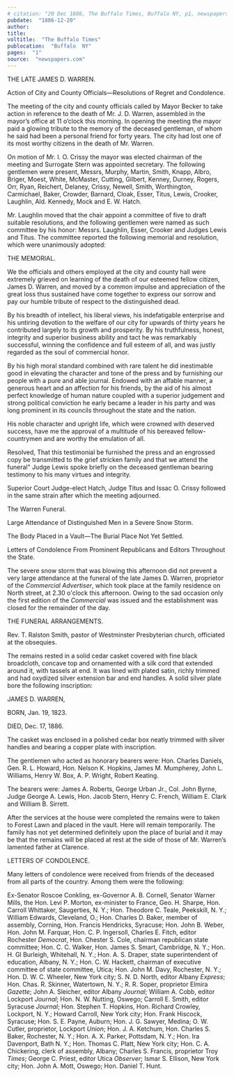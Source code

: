 ```yaml
---
# citation: "20 Dec 1886, The Buffalo Times, Buffalo NY, p1, newspapers.com."
pubdate:  "1886-12-20"
author: 
title: 
voltitle:  "The Buffalo Times"
publocation:  "Buffalo  NY"
pages:  "1"
source:  "newspapers.com"
---
```

THE LATE JAMES D. WARREN. 

Action of City and County Officials—Resolutions of Regret and Condolence. 

The meeting of the city and county officials called by Mayor Becker to take action in reference to the death of Mr. J. D. Warren, assembled in the mayor’s office at 11 o’clock this morning. In opening the meeting the mayor paid a glowing tribute to the memory of the deceased gentleman, of whom he said had been a personal friend for forty years. The city had lost one of its most worthy citizens in the death of Mr. Warren. 

On motion of Mr. I. O. Crissy the mayor was elected chairman of the meeting and Surrogate Stern was appointed secretary. The following gentlemen were present, Messrs, Murphy, Martin, Smith, Knapp, Albro, Briger, Moest, White, McMaster, Cutting, Gilbert, Kenney, Durney, Rogers, Orr, Ryan, Reichert, Delaney, Crissy, Newell, Smith, Worthington, Carmichael, Baker, Crowder, Barnard, Cloak, Esser, Titus, Lewis, Crooker, Laughlin, Ald. Kennedy, Mock and E. W. Hatch. 

Mr. Laughlin moved that the chair appoint a committee of five to draft suitable resolutions, and the following gentlemen were named as such committee by his honor: Messrs. Laughlin, Esser, Crooker and Judges Lewis and Titus. The committee reported the following memorial and resolution, which were unanimously adopted:  

THE MEMORIAL. 

We the officials and others employed at the city and county hall were extremely grieved on learning of the death of our esteemed fellow citizen, James D. Warren, and moved by a common impulse and appreciation of the great loss thus sustained have come together to express our sorrow and pay our humble tribute of respect to the distinguished dead.

By his breadth of intellect, his liberal views, his indefatigable enterprise and his untiring devotion to the welfare of our city for upwards of thirty years he contributed largely to its growth and prosperity. By his truthfulness, honest, integrity and superior business ability and tact he was remarkably successful, winning the confidence and full esteem of all, and was justly regarded as the soul of commercial honor.

By his high moral standard combined with rare talent he did inestimable good in elevating the character and tone of the press and by furnishing our people with a pure and able journal. Endowed with an affable manner, a generous heart and an affection for his friends, by the aid of his almost perfect knowledge of human nature coupled with a superior judgement and strong political conviction he early became a leader in his party and was long prominent in its councils throughout the state and the nation.

His noble character and upright life, which were crowned with deserved success, have me the approval of a multitude of his bereaved fellow-countrymen and are worthy the emulation of all.

Resolved, That this testimonial be furnished the press and an engrossed copy be transmitted to the grief stricken family and that we attend the funeral" Judge Lewis spoke briefly on the deceased gentleman bearing testimony to his many virtues and integrity.

Superior Court Judge-elect Hatch, Judge Titus and Issac O. Crissy followed in the same strain after which the meeting adjourned.

The Warren Funeral.

Large Attendance of Distinguished Men in a Severe Snow Storm.

The Body Placed in a Vault—The Burial Place Not Yet Settled.

Letters of Condolence From Prominent Republicans and Editors Throughout the State. 

The severe snow storm that was blowing this afternoon did not prevent a very large attendance at the funeral of the late James D. Warren, proprietor of the *Commercial Advertiser*, which took place at the family residence on North street, at 2.30 o'clock this afternoon. Owing to the sad occasion only the first edition of the *Commercial* was issued and the establishment was closed for the remainder of the day. 

THE FUNERAL ARRANGEMENTS. 

Rev. T. Ralston Smith, pastor of Westminster Presbyterian church, officiated at the obsequies.  

The remains rested in a solid cedar casket covered with fine black broadcloth, concave top and ornamented with a silk cord that extended around it, with tassels at end. It was lined with plated satin, richly trimmed and had oxydized silver extension bar and end handles. A solid silver plate  bore the following inscription:

JAMES D. WARREN,

BORN, Jan. 19, 1823. 

DIED, Dec. 17, 1886. 

The casket was enclosed in a polished cedar box neatly trimmed with silver handles and bearing a copper plate with inscription.

The gentlemen who acted as honorary bearers were: Hon. Charles Daniels, Gen. R. L. Howard, Hon. Nelson K. Hopkins, James M. Mumpherey, John L. Williams, Henry W. Box, A. P. Wright, Robert Keating. 

The bearers were: James A. Roberts, George Urban Jr., Col. John Byrne, Judge George A. Lewis, Hon. Jacob Stern, Henry C. French, William E. Clark and William B. Sirrett.

After the services at the house were completed the remains were to taken to Forest Lawn and placed in the vault. Here will remain temporarily. The family has not yet determined definitely upon the place of burial and it may be that the remains will be placed at rest at the side of those of Mr. Warren’s lamented father at Clarence. 


LETTERS OF CONDOLENCE. 

Many letters of condolence were received from friends of the deceased from all parts of the country. Among them were the following:

Ex-Senator Roscoe Conkling, ex-Governor A. B. Cornell, Senator Warner Mills, the Hon. Levi P. Morton, ex-minister to France, Geo. H. Sharpe, Hon. Carroll Whittaker, Saugerties, N. Y.; Hon. Theodore C. Teale, Peekskill, N. Y.; William Edwards, Cleveland, O.; Hon. Charles D. Baker, member of assembly, Corning, Hon. Francis Hendricks, Syracuse; Hon. John B. Weber, Hon. John M. Farquar, Hon. C. P. Ingersoll, Charles E. Fitch, editor Rochester *Democrat*, Hon. Chester S. Cole, chairman republican state committee; Hon. C. C. Walker, Hon. James S. Smart, Cambridge, N. Y.; Hon. H. Gl Burleigh, Whitehall, N. Y.; Hon. A. S. Draper, state superintendent of education, Albany, N. Y.; Hon. C. W. Hackett, chairman of executive committee of state committee, Utica; Hon. John M. Davy, Rochester, N. Y.; Hon. D. W. C. Wheeler, New York city; S. N. D. North, editor Albany *Express*; Hon. Chas. R. Skinner, Watertown, N. Y.; R. R. Soper, proprietor Elmira *Gazette*; John A. Sleicher, editor Albany *Journal*; William A. Cobb, editor Lockport *Journal*; Hon. N. W. Nutting, Oswego; Carroll E. Smith, editor Syracuse *Journal*; Hon. Stephen T. Hopkins, Hon. Richard Crowley, Lockport, N. Y.; Howard Carroll, New York city; Hon. Frank Hiscock, Syracuse; Hon. S. E. Payne, Auburn; Hon. J. G. Sawyer, Medina; O. W. Cutler, proprietor, Lockport *Union*; Hon. J. A. Ketchum, Hon. Charles S. Baker, Rochester, N. Y.; Hon. A. X. Parker, Pottsdam, N. Y.; Hon. Ira Davenport, Bath N. Y.; Hon. Thomas C. Platt, New York city; Hon. C. A. Chickering, clerk of assembly, Albany; Charles S. Francis, proprietor Troy *Times*; George C. Priest, editor Utica *Observer*; Ismar S. Ellison, New York city; Hon. John A. Mott, Oswego; Hon. Daniel T. Hunt.   

